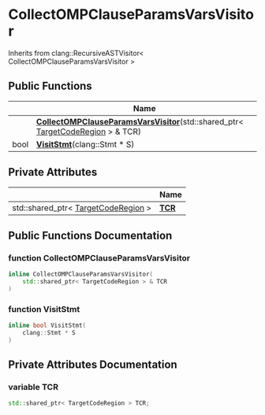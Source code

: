 # CollectOMPClauseParamsVarsVisitor





Inherits from clang::RecursiveASTVisitor< CollectOMPClauseParamsVarsVisitor >

## Public Functions

|                | Name           |
| -------------- | -------------- |
| | **[CollectOMPClauseParamsVarsVisitor](../Classes/classCollectOMPClauseParamsVarsVisitor.md#function-collectompclauseparamsvarsvisitor)**(std::shared_ptr< [TargetCodeRegion](../Classes/classTargetCodeRegion.md) > & TCR) |
| bool | **[VisitStmt](../Classes/classCollectOMPClauseParamsVarsVisitor.md#function-visitstmt)**(clang::Stmt * S) |

## Private Attributes

|                | Name           |
| -------------- | -------------- |
| std::shared_ptr< [TargetCodeRegion](../Classes/classTargetCodeRegion.md) > | **[TCR](../Classes/classCollectOMPClauseParamsVarsVisitor.md#variable-tcr)**  |

## Public Functions Documentation

### function CollectOMPClauseParamsVarsVisitor

```cpp linenums="1"
inline CollectOMPClauseParamsVarsVisitor(
    std::shared_ptr< TargetCodeRegion > & TCR
)
```


### function VisitStmt

```cpp linenums="1"
inline bool VisitStmt(
    clang::Stmt * S
)
```


## Private Attributes Documentation

### variable TCR

```cpp linenums="1"
std::shared_ptr< TargetCodeRegion > TCR;
```


